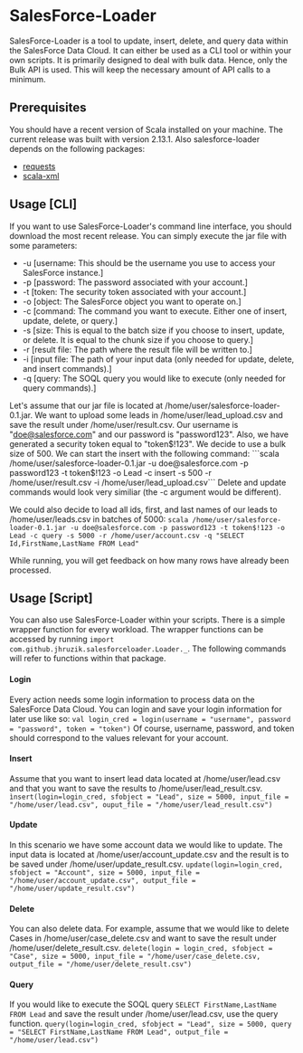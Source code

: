 # SalesForce-Loader
SalesForce-Loader is a tool to update, insert, delete, and query data within the SalesForce Data Cloud. It can either be used as a CLI tool or within your own scripts. It is primarily designed to deal with bulk data. Hence, only the Bulk API is used. This will keep the necessary amount of API calls to a minimum.

## Prerequisites
You should have a recent version of Scala installed on your machine. The current release was built with version 2.13.1.
Also salesforce-loader depends on the following packages:
* [requests](https://github.com/lihaoyi/requests-scala)
* [scala-xml](https://github.com/scala/scala-xml)

## Usage [CLI]
If you want to use SalesForce-Loader's command line interface, you should download the most recent release. You can simply execute the jar file with some parameters: 
* -u	[username: This should be the username you use to access your SalesForce instance.]
* -p	[password: The password associated with your account.]
* -t	[token: The security token associated with your account.]
* -o	[object: The SalesForce object you want to operate on.]
* -c	[command: The command you want to execute. Either one of insert, update, delete, or query.]
* -s	[size: This is equal to the batch size if you choose to insert, update, or delete. It is equal to the chunk size if you choose to query.]
* -r	[result file: The path where the result file will be written to.]
* -i	[input file: The path of your input data (only needed for update, delete, and insert commands).]
* -q	[query: The SOQL query you would like to execute (only needed for query commands).]

Let's assume that our jar file is located at /home/user/salesforce-loader-0.1.jar. We want to upload some leads in /home/user/lead_upload.csv and save the result under /home/user/result.csv. Our username is "doe@salesforce.com" and our password is "password123". Also, we have generated a security token equal to "token$!123". We decide to use a bulk size of 500. We can start the insert with the following command:
```scala /home/user/salesforce-loader-0.1.jar -u doe@salesforce.com -p password123 -t token$!123 -o Lead -c insert -s 500 -r /home/user/result.csv -i /home/user/lead_upload.csv```
Delete and update commands would look very similiar (the -c argument would be different).

We could also decide to load all ids, first, and last names of our leads to /home/user/leads.csv in batches of 5000:
```scala /home/user/salesforce-loader-0.1.jar -u doe@salesforce.com -p password123 -t token$!123 -o Lead -c query -s 5000 -r /home/user/account.csv -q "SELECT Id,FirstName,LastName FROM Lead"```

While running, you will get feedback on how many rows have already been processed.

## Usage [Script]
You can also use SalesForce-Loader within your scripts. There is a simple wrapper function for every workload. The wrapper functions can be accessed by running `import com.github.jhruzik.salesforceloader.Loader._`. The following commands will refer to functions within that package.

#### Login
Every action needs some login information to process data on the SalesForce Data Cloud. You can login and save your login information for later use like so:
```val login_cred = login(username = "username", password = "password", token = "token")```
Of course, username, password, and token should correspond to the values relevant for your account.

#### Insert
Assume that you want to insert lead data located at /home/user/lead.csv and that you want to save the results to /home/user/lead_result.csv.
```ìnsert(login=login_cred, sfobject = "Lead", size = 5000, input_file = "/home/user/lead.csv", ouput_file = "/home/user/lead_result.csv")```

#### Update
In this scenario we have some account data we would like to update. The input data is located at /home/user/account_update.csv and the result is to be saved under /home/user/update_result.csv.
```update(login=login_cred, sfobject = "Account", size = 5000, input_file = "/home/user/account_update.csv", output_file = "/home/user/update_result.csv")```

#### Delete
You can also delete data. For example, assume that we would like to delete Cases in /home/user/case_delete.csv and want to save the result under /home/user/delete_result.csv.
```delete(login = login_cred, sfobject = "Case", size = 5000, input_file = "/home/user/case_delete.csv, output_file = "/home/user/delete_result.csv")```

#### Query
If you would like to execute the SOQL query `SELECT FirstName,LastName FROM Lead` and save the result under /home/user/lead.csv, use the query function.
```query(login=login_cred, sfobject = "Lead", size = 5000, query = "SELECT FirstName,LastName FROM Lead", output_file = "/home/user/lead.csv")```

